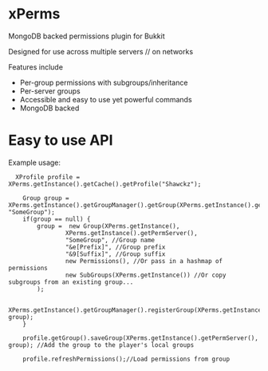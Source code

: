 # xPerms

MongoDB backed permissions plugin for Bukkit

Designed for use across multiple servers // on networks

Features include
- Per-group permissions with subgroups/inheritance
- Per-server groups 
- Accessible and easy to use yet powerful commands
- MongoDB backed

# Easy to use API

Example usage: 

      XProfile profile = XPerms.getInstance().getCache().getProfile("Shawckz");

        Group group = XPerms.getInstance().getGroupManager().getGroup(XPerms.getInstance().getPermServer(), "SomeGroup");
        if(group == null) {
            group =  new Group(XPerms.getInstance(),
                    XPerms.getInstance().getPermServer(),
                    "SomeGroup", //Group name
                    "&e[Prefix]", //Group prefix
                    "&9[Suffix]", //Group suffix
                    new Permissions(), //Or pass in a hashmap of permissions
                    new SubGroups(XPerms.getInstance()) //Or copy subgroups from an existing group...
            );

            XPerms.getInstance().getGroupManager().registerGroup(XPerms.getInstance().getPermServer(), group);
        }

        profile.getGroup().saveGroup(XPerms.getInstance().getPermServer(), group); //Add the group to the player's local groups

        profile.refreshPermissions();//Load permissions from group

